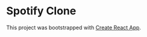 # Spotify Clone

This project was bootstrapped with [Create React App](https://github.com/facebook/create-react-app).